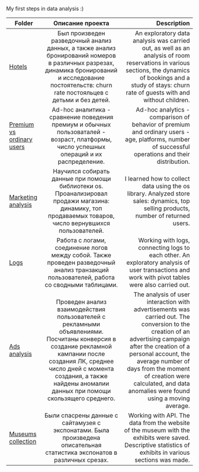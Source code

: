 My first steps in data analysis :)

| Folder        | Описание проекта   | Description         | 
| ------------- |:--------------------:| -----------------:|
| [Hotels](https://github.com/DimaD0nts0v/Karpov.Courses_projects/blob/main/Python/1st%20miniproject/2.%20hotels_analysis.ipynb) | Был произведен разведочный анализ данных, а также анализ бронирований номеров в различных разрезах, динамика бронирований и исследование постоятельств: churn rate постояльцев с детьми и без детей. | An exploratory data analysis was carried out, as well as an analysis of room reservations in various sections, the dynamics of bookings and a study of stays: churn rate of guests with and without children. |
| [Premium vs ordinary users](https://github.com/DimaD0nts0v/Karpov.Courses_projects/blob/main/Python/2nd%20miniproject/3.%20mini%20project.ipynb) | Ad-hoc аналитика - сравнение поведения премиум и обычных пользоваталей - возраст, платформы, число успешных операций и их распределение. | Ad-hoc analytics - comparison of behavior of premium and ordinary users - age, platforms, number of successful operations and their distribution. |
| [Marketing analysis](https://github.com/DimaD0nts0v/Karpov.Courses_projects/blob/main/Python/3rd%20miniproject/products.ipynb) | Научился собирать данные при помощи библиотеки os. Проанализировал продажи магазина: динамику, топ продаваемых товаров, число вернувшихся пользователей. | I learned how to collect data using the os library. Analyzed store sales: dynamics, top selling products, number of returned users. |
| [Logs](https://github.com/DimaD0nts0v/Karpov.Courses_projects/tree/main/Python/4th%20project) | Работа с логами, соединение логов между собой. Также проведен разведочный анализ транзакций пользователей, работа со сводными таблицами. | Working with logs, connecting logs to each other. An exploratory analysis of user transactions and work with pivot tables were also carried out. |
| [Ads analysis](https://github.com/DimaD0nts0v/Karpov.Courses_projects/blob/main/Python/5th%20project%20advertising/ads%20%2B%20additional%20tasks.ipynb) | Проведен анализ взаимодействия пользователей с рекламными объявлениями. Посчитаны конверсия в создание рекламной кампании после создания ЛК, среднее число дней с момента создания, а также найдены аномалии данных при помощи скользящего среднего. | The analysis of user interaction with advertisements was carried out. The conversion to the creation of an advertising campaign after the creation of a personal account, the average number of days from the moment of creation were calculated, and data anomalies were found using a moving average. |
| [Museums collection](https://github.com/DimaD0nts0v/Karpov.Courses_projects/blob/main/Python/6th%20miniproject%20API%20%2B%20YM/add%20project%20API.ipynb) | Были спасрены данные с сайтамузея с экспонатами. Была произведена описательная статистика экспонатов в различных срезах. | Working with API. The data from the website of the museum with the exhibits were saved. Descriptive statistics of exhibits in various sections was made. |
